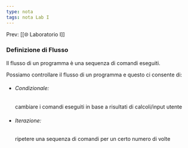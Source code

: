 ```yaml
---
type: nota
tags: nota Lab I
---
```


Prev: [[🌐 Laboratorio I]]

### Definizione di Flusso

Il flusso di un programma è una sequenza di comandi eseguiti.

Possiamo controllare il flusso di un programma e questo ci consente di:

- ###### Condizionale:
	cambiare i comandi eseguiti in base a risultati di calcoli/input utente
- ###### Iterazione:
	ripetere una sequenza di comandi per un certo numero di volte